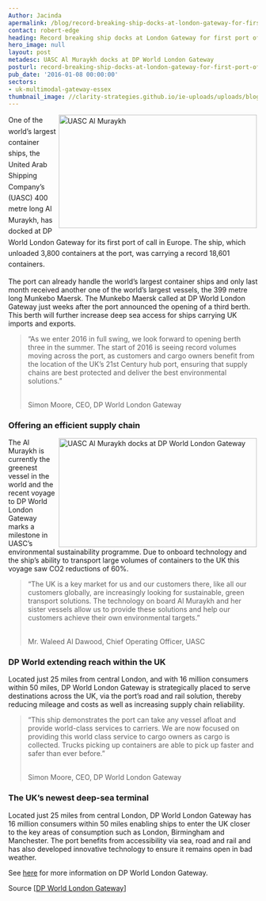 ```yaml
---
Author: Jacinda
apermalink: /blog/record-breaking-ship-docks-at-london-gateway-for-first-port-of-call-in-europe
contact: robert-edge
heading: Record breaking ship docks at London Gateway for first port of call in Europe
hero_image: null
layout: post
metadesc: UASC Al Muraykh docks at DP World London Gateway
posturl: record-breaking-ship-docks-at-london-gateway-for-first-port-of-call-in-europe
pub_date: '2016-01-08 00:00:00'
sectors:
- uk-multimodal-gateway-essex
thumbnail_image: //clarity-strategies.github.io/ie-uploads/uploads/blog/UASC-Al-Muraykh-bow-010116_mini.jpg
---
```


<p><span style='line-height: 1.6;'><img alt='UASC Al Muraykh' src='//clarity-strategies.github.io/ie-uploads/uploads/blog/UASC-Al-Muraykh-bow-010116_700.jpg' style='width: 400px; height: 229px; margin-left: 2px; margin-right: 2px; float: right;'/>One of the world’s largest container ships, the United Arab Shipping Company’s (UASC) 400 metre long Al Muraykh, has docked at DP World London Gateway for its first port of call in Europe. The ship, which unloaded 3,800 containers at the port, was carrying a record 18,601 containers.</span></p><p>The port can already handle the world’s largest container ships and only last month received another one of the world’s largest vessels, the 399 metre long Munkebo Maersk. The Munkebo Maersk called at DP World London Gateway just weeks after the port announced the opening of a third berth. This berth will further increase deep sea access for ships carrying UK imports and exports.</p><blockquote><p>“As we enter 2016 in full swing, we look forward to opening berth three in the summer. The start of 2016 is seeing record volumes moving across the port, as customers and cargo owners benefit from the location of the UK’s 21st Century hub port, ensuring that supply chains are best protected and deliver the best environmental solutions.”</p><p><br/>Simon Moore, CEO, DP World London Gateway</p></blockquote><h3>Offering an efficient supply chain</h3><p><img alt='UASC Al Muraykh docks at DP World London Gateway' src='//clarity-strategies.github.io/ie-uploads/uploads/blog/DP-World-London-Gateway-CEO-Simon-Moore-with-the-Al-Muraykh-01.01.16-600x330.jpg' style='width: 400px; height: 220px; margin-left: 2px; margin-right: 2px; float: right;'/>The Al Muraykh is currently the greenest vessel in the world and the recent voyage to DP World London Gateway marks a milestone in UASC’s environmental sustainability programme. Due to onboard technology and the ship’s ability to transport large volumes of containers to the UK this voyage saw CO2 reductions of 60%.</p><blockquote><p>“The UK is a key market for us and our customers there, like all our customers globally, are increasingly looking for sustainable, green transport solutions. The technology on board Al Muraykh and her sister vessels allow us to provide these solutions and help our customers achieve their own environmental targets.”</p><p><br/>Mr. Waleed Al Dawood, Chief Operating Officer, UASC</p></blockquote><h3>DP World extending reach within the UK</h3><p>Located just 25 miles from central London, and with 16 million consumers within 50 miles, DP World London Gateway is strategically placed to serve destinations across the UK, via the port’s road and rail solution, thereby reducing mileage and costs as well as increasing supply chain reliability.</p><blockquote><p>“This ship demonstrates the port can take any vessel afloat and provide world-class services to carriers. We are now focused on providing this world class service to cargo owners as cargo is collected. Trucks picking up containers are able to pick up faster and safer than ever before.”</p><p><br/>Simon Moore, CEO, DP World London Gateway</p></blockquote><h3>The UK’s newest deep-sea terminal</h3><p>Located just 25 miles from central London, DP World London Gateway has 16 million consumers within 50 miles enabling ships to enter the UK closer to the key areas of consumption such as London, Birmingham and Manchester. The port benefits from accessibility via sea, road and rail and has also developed innovative technology to ensure it remains open in bad weather.</p><p>See <a href='http://www.investessex.co.uk/studies/place-studies/london-gateway-port/'>here</a> for more information on DP World London Gateway.</p><p>Source [<a href='http://www.londongateway.com/media-page/press-releases/new-years-world-record-breaking-ship-arrives-dp-world-london-gateway-port/'>DP World London Gateway</a>]</p>